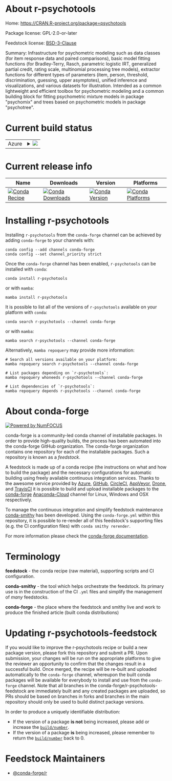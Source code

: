About r-psychotools
===================

Home: https://CRAN.R-project.org/package=psychotools

Package license: GPL-2.0-or-later

Feedstock license: [BSD-3-Clause](https://github.com/conda-forge/r-psychotools-feedstock/blob/main/LICENSE.txt)

Summary: Infrastructure for psychometric modeling such as data classes (for item response data and paired comparisons), basic model fitting functions (for Bradley-Terry, Rasch, parametric logistic IRT, generalized partial credit, rating scale, multinomial processing tree models), extractor functions for different types of parameters (item, person, threshold, discrimination, guessing, upper asymptotes), unified inference and visualizations, and various datasets for illustration.  Intended as a common lightweight and efficient toolbox for psychometric modeling and a common building block for fitting psychometric mixture models in package "psychomix" and trees based on psychometric models in package "psychotree".

Current build status
====================


<table>
    
  <tr>
    <td>Azure</td>
    <td>
      <details>
        <summary>
          <a href="https://dev.azure.com/conda-forge/feedstock-builds/_build/latest?definitionId=1479&branchName=main">
            <img src="https://dev.azure.com/conda-forge/feedstock-builds/_apis/build/status/r-psychotools-feedstock?branchName=main">
          </a>
        </summary>
        <table>
          <thead><tr><th>Variant</th><th>Status</th></tr></thead>
          <tbody><tr>
              <td>linux_64_r_base4.1</td>
              <td>
                <a href="https://dev.azure.com/conda-forge/feedstock-builds/_build/latest?definitionId=1479&branchName=main">
                  <img src="https://dev.azure.com/conda-forge/feedstock-builds/_apis/build/status/r-psychotools-feedstock?branchName=main&jobName=linux&configuration=linux_64_r_base4.1" alt="variant">
                </a>
              </td>
            </tr><tr>
              <td>linux_64_r_base4.2</td>
              <td>
                <a href="https://dev.azure.com/conda-forge/feedstock-builds/_build/latest?definitionId=1479&branchName=main">
                  <img src="https://dev.azure.com/conda-forge/feedstock-builds/_apis/build/status/r-psychotools-feedstock?branchName=main&jobName=linux&configuration=linux_64_r_base4.2" alt="variant">
                </a>
              </td>
            </tr><tr>
              <td>osx_64_r_base4.1</td>
              <td>
                <a href="https://dev.azure.com/conda-forge/feedstock-builds/_build/latest?definitionId=1479&branchName=main">
                  <img src="https://dev.azure.com/conda-forge/feedstock-builds/_apis/build/status/r-psychotools-feedstock?branchName=main&jobName=osx&configuration=osx_64_r_base4.1" alt="variant">
                </a>
              </td>
            </tr><tr>
              <td>osx_64_r_base4.2</td>
              <td>
                <a href="https://dev.azure.com/conda-forge/feedstock-builds/_build/latest?definitionId=1479&branchName=main">
                  <img src="https://dev.azure.com/conda-forge/feedstock-builds/_apis/build/status/r-psychotools-feedstock?branchName=main&jobName=osx&configuration=osx_64_r_base4.2" alt="variant">
                </a>
              </td>
            </tr><tr>
              <td>win_64</td>
              <td>
                <a href="https://dev.azure.com/conda-forge/feedstock-builds/_build/latest?definitionId=1479&branchName=main">
                  <img src="https://dev.azure.com/conda-forge/feedstock-builds/_apis/build/status/r-psychotools-feedstock?branchName=main&jobName=win&configuration=win_64_" alt="variant">
                </a>
              </td>
            </tr>
          </tbody>
        </table>
      </details>
    </td>
  </tr>
</table>

Current release info
====================

| Name | Downloads | Version | Platforms |
| --- | --- | --- | --- |
| [![Conda Recipe](https://img.shields.io/badge/recipe-r--psychotools-green.svg)](https://anaconda.org/conda-forge/r-psychotools) | [![Conda Downloads](https://img.shields.io/conda/dn/conda-forge/r-psychotools.svg)](https://anaconda.org/conda-forge/r-psychotools) | [![Conda Version](https://img.shields.io/conda/vn/conda-forge/r-psychotools.svg)](https://anaconda.org/conda-forge/r-psychotools) | [![Conda Platforms](https://img.shields.io/conda/pn/conda-forge/r-psychotools.svg)](https://anaconda.org/conda-forge/r-psychotools) |

Installing r-psychotools
========================

Installing `r-psychotools` from the `conda-forge` channel can be achieved by adding `conda-forge` to your channels with:

```
conda config --add channels conda-forge
conda config --set channel_priority strict
```

Once the `conda-forge` channel has been enabled, `r-psychotools` can be installed with `conda`:

```
conda install r-psychotools
```

or with `mamba`:

```
mamba install r-psychotools
```

It is possible to list all of the versions of `r-psychotools` available on your platform with `conda`:

```
conda search r-psychotools --channel conda-forge
```

or with `mamba`:

```
mamba search r-psychotools --channel conda-forge
```

Alternatively, `mamba repoquery` may provide more information:

```
# Search all versions available on your platform:
mamba repoquery search r-psychotools --channel conda-forge

# List packages depending on `r-psychotools`:
mamba repoquery whoneeds r-psychotools --channel conda-forge

# List dependencies of `r-psychotools`:
mamba repoquery depends r-psychotools --channel conda-forge
```


About conda-forge
=================

[![Powered by
NumFOCUS](https://img.shields.io/badge/powered%20by-NumFOCUS-orange.svg?style=flat&colorA=E1523D&colorB=007D8A)](https://numfocus.org)

conda-forge is a community-led conda channel of installable packages.
In order to provide high-quality builds, the process has been automated into the
conda-forge GitHub organization. The conda-forge organization contains one repository
for each of the installable packages. Such a repository is known as a *feedstock*.

A feedstock is made up of a conda recipe (the instructions on what and how to build
the package) and the necessary configurations for automatic building using freely
available continuous integration services. Thanks to the awesome service provided by
[Azure](https://azure.microsoft.com/en-us/services/devops/), [GitHub](https://github.com/),
[CircleCI](https://circleci.com/), [AppVeyor](https://www.appveyor.com/),
[Drone](https://cloud.drone.io/welcome), and [TravisCI](https://travis-ci.com/)
it is possible to build and upload installable packages to the
[conda-forge](https://anaconda.org/conda-forge) [Anaconda-Cloud](https://anaconda.org/)
channel for Linux, Windows and OSX respectively.

To manage the continuous integration and simplify feedstock maintenance
[conda-smithy](https://github.com/conda-forge/conda-smithy) has been developed.
Using the ``conda-forge.yml`` within this repository, it is possible to re-render all of
this feedstock's supporting files (e.g. the CI configuration files) with ``conda smithy rerender``.

For more information please check the [conda-forge documentation](https://conda-forge.org/docs/).

Terminology
===========

**feedstock** - the conda recipe (raw material), supporting scripts and CI configuration.

**conda-smithy** - the tool which helps orchestrate the feedstock.
                   Its primary use is in the construction of the CI ``.yml`` files
                   and simplify the management of *many* feedstocks.

**conda-forge** - the place where the feedstock and smithy live and work to
                  produce the finished article (built conda distributions)


Updating r-psychotools-feedstock
================================

If you would like to improve the r-psychotools recipe or build a new
package version, please fork this repository and submit a PR. Upon submission,
your changes will be run on the appropriate platforms to give the reviewer an
opportunity to confirm that the changes result in a successful build. Once
merged, the recipe will be re-built and uploaded automatically to the
`conda-forge` channel, whereupon the built conda packages will be available for
everybody to install and use from the `conda-forge` channel.
Note that all branches in the conda-forge/r-psychotools-feedstock are
immediately built and any created packages are uploaded, so PRs should be based
on branches in forks and branches in the main repository should only be used to
build distinct package versions.

In order to produce a uniquely identifiable distribution:
 * If the version of a package **is not** being increased, please add or increase
   the [``build/number``](https://docs.conda.io/projects/conda-build/en/latest/resources/define-metadata.html#build-number-and-string).
 * If the version of a package **is** being increased, please remember to return
   the [``build/number``](https://docs.conda.io/projects/conda-build/en/latest/resources/define-metadata.html#build-number-and-string)
   back to 0.

Feedstock Maintainers
=====================

* [@conda-forge/r](https://github.com/conda-forge/r/)

